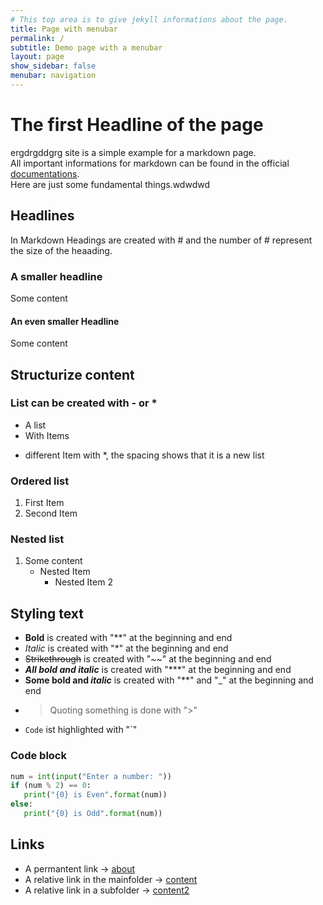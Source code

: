 ```yaml
---
# This top area is to give jekyll informations about the page.
title: Page with menubar
permalink: /
subtitle: Demo page with a menubar
layout: page
show_sidebar: false
menubar: navigation
---
```

# The first Headline of the page
ergdrgddgrg site is a simple example for a markdown page.  
All important informations for markdown can be found in the official [documentations](https://docs.github.com/en/github/writing-on-github/basic-writing-and-formatting-syntax).  
Here are just some fundamental things.wdwdwd

## Headlines
In Markdown Headings are created with # and the number of # represent the size of the heaading.
### A smaller headline
Some content
#### An even smaller Headline
Some content

## Structurize content
### List can be created with - or *
- A list
- With Items
* different Item with *, the spacing shows that it is a new list
### Ordered list
1. First Item
1. Second Item
### Nested list
1. Some content
    - Nested Item
        - Nested Item 2

## Styling text
- **Bold** is created with "**" at the beginning and end
- *Italic* is created with "*" at the beginning and end
- ~~Strikethrough~~ is created with "~~" at the beginning and end
- ***All bold and italic*** is created with "***" at the beginning and end
- **Some bold and _italic_** is created with "**" and "_" at the beginning and end
- > Quoting something is done with ">"
- `Code` ist highlighted with "`" 
### Code block
```python
num = int(input("Enter a number: "))
if (num % 2) == 0:
   print("{0} is Even".format(num))
else:
   print("{0} is Odd".format(num))
```

## Links
- A permantent link -> [about](/about)
- A relative link in the mainfolder -> [content](./simple-site.md)
- A relative link in a subfolder -> [content2](./pages/examplesite.md)
